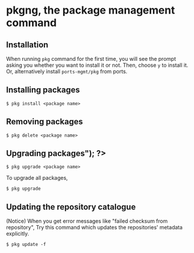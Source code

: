 # pkgng, the package management command

## Installation

When running `pkg` command for the first time, you will see the prompt
asking you whether you want to install it or not.
Then, choose `y` to install it.
Or, alternatively install `ports-mgmt/pkg` from ports.

## Installing packages

```
$ pkg install <package name>
```
## Removing packages

```
$ pkg delete <package name>
```

## Upgrading packages"); ?>

```
$ pkg upgrade <package name>
```

To upgrade all packages,

```
$ pkg upgrade
```

## Updating the repository catalogue

(Notice) When you get error messages like "failed checksum from repository",
Try this command which updates the repositories' metadata explicitly.

```
$ pkg update -f
```
